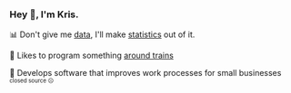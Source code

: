 ### Hey 👋, I'm Kris.

📊 Don't give me [data](https://github.com/MrKrisKrisu/Public-transport-tracking-data), I'll make [statistics](https://github.com/MrKrisKrisu/KStats) out of it.

🚂 Likes to program something [around trains](https://github.com/Traewelling/traewelling)

🤑 Develops software that improves work processes for small businesses <sup><sup>closed source ☹</sup></sup>
